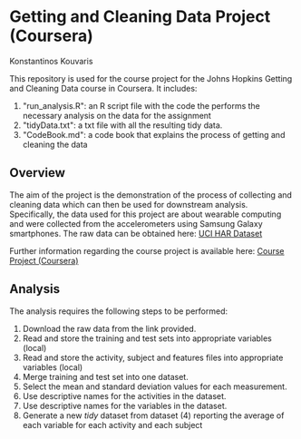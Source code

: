 # Getting and Cleaning Data Project (Coursera) 
Konstantinos Kouvaris

This repository is used for the course project for the Johns Hopkins Getting and Cleaning Data course in Coursera.
It includes:
  1) "run_analysis.R": an R script file with the code the performs the necessary analysis on the data for the assignment 
  2) "tidyData.txt": a txt file with all the resulting tidy data.
  3) "CodeBook.md": a code book that explains the process of getting and cleaning the data

## Overview
The aim of the project is the demonstration of the process of collecting and cleaning data which can then be used for downstream analysis. Specifically, the data used for this project are about wearable computing and were collected from the accelerometers using Samsung Galaxy smartphones. The raw data can be obtained here: [UCI HAR Dataset](http://archive.ics.uci.edu/ml/datasets/Human+Activity+Recognition+Using+Smartphones)

Further information regarding the course project is available here: [Course Project (Coursera)](https://www.coursera.org/learn/data-cleaning/peer/FIZtT/getting-and-cleaning-data-course-project)

## Analysis
The analysis requires the following steps to be performed:

1)   Download the raw data from the link provided.
2)   Read and store the training and test sets into appropriate variables (local)
3)   Read and store the activity, subject and features files into appropriate variables (local)
4)   Merge training and test set into one dataset.
5)   Select the mean and standard deviation values for each measurement.
6)   Use descriptive names for the activities in the dataset.
7)   Use descriptive names for the variables in the dataset.
8)   Generate a new *tidy* dataset from dataset (4) reporting the average of each variable for each activity and each subject


